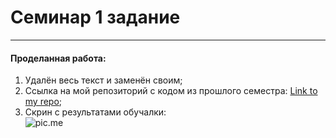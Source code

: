 # Семинар 1 задание

___

#### Проделанная работа:</br>
1) Удалён весь текст и заменён своим;
2) Ссылка на мой репозиторий с кодом из прошлого семестра: [Link to my repo](https://github.com/BoT-TEMA/inf2sem);
3) Скрин с результатами обучалки: </br>![pic.me](<img width="1470" alt="Screenshot 2025-02-19 at 14 24 06" src="https://github.com/user-attachments/assets/f108d4e0-e113-4c5c-bbb5-9d9ff744a6d3" />)
